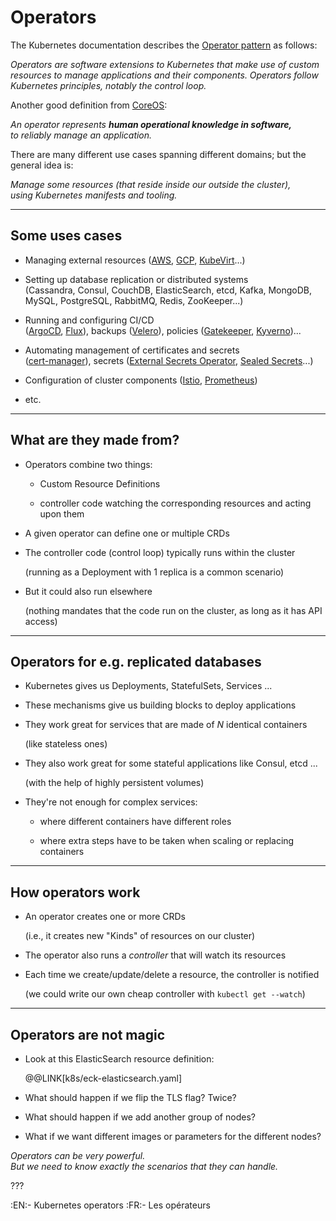 # Operators

The Kubernetes documentation describes the [Operator pattern] as follows:

*Operators are software extensions to Kubernetes that make use of custom resources to manage applications and their components. Operators follow Kubernetes principles, notably the control loop.*

Another good definition from [CoreOS](https://coreos.com/blog/introducing-operators.html):

*An operator represents **human operational knowledge in software,**
<br/>
to reliably manage an application.*

There are many different use cases spanning different domains; but the general idea is:

*Manage some resources (that reside inside our outside the cluster),
<br/>
using Kubernetes manifests and tooling.*

[Operator pattern]: https://kubernetes.io/docs/concepts/extend-kubernetes/operator/

---

## Some uses cases

- Managing external resources ([AWS], [GCP], [KubeVirt]...)

- Setting up database replication or distributed systems
  <br/>
  (Cassandra, Consul, CouchDB, ElasticSearch, etcd, Kafka, MongoDB, MySQL, PostgreSQL, RabbitMQ, Redis, ZooKeeper...)

- Running and configuring CI/CD
  <br/>
  ([ArgoCD], [Flux]), backups ([Velero]), policies ([Gatekeeper], [Kyverno])...

- Automating management of certificates and secrets
  <br/>
  ([cert-manager]), secrets ([External Secrets Operator], [Sealed Secrets]...)

- Configuration of cluster components ([Istio], [Prometheus])

- etc.

[ArgoCD]: https://github.com/argoproj/argo-cd
[AWS]: https://aws-controllers-k8s.github.io/community/docs/community/services/
[cert-manager]: https://cert-manager.io/
[External Secrets Operator]: https://external-secrets.io/
[Flux]: https://fluxcd.io/
[Gatekeeper]: https://open-policy-agent.github.io/gatekeeper/website/docs/
[GCP]: https://github.com/paulczar/gcp-cloud-compute-operator
[Istio]: https://istio.io/latest/docs/setup/install/operator/
[KubeVirt]: https://kubevirt.io/
[Kyverno]: https://kyverno.io/
[Prometheus]: https://prometheus-operator.dev/
[Sealed Secrets]: https://github.com/bitnami-labs/sealed-secrets
[Velero]: https://velero.io/

---

## What are they made from?

- Operators combine two things:

  - Custom Resource Definitions

  - controller code watching the corresponding resources and acting upon them

- A given operator can define one or multiple CRDs

- The controller code (control loop) typically runs within the cluster

  (running as a Deployment with 1 replica is a common scenario)

- But it could also run elsewhere

  (nothing mandates that the code run on the cluster, as long as it has API access)

---

## Operators for e.g. replicated databases

- Kubernetes gives us Deployments, StatefulSets, Services ...

- These mechanisms give us building blocks to deploy applications

- They work great for services that are made of *N* identical containers

  (like stateless ones)

- They also work great for some stateful applications like Consul, etcd ...

  (with the help of highly persistent volumes)

- They're not enough for complex services:

  - where different containers have different roles

  - where extra steps have to be taken when scaling or replacing containers

---

## How operators work

- An operator creates one or more CRDs

  (i.e., it creates new "Kinds" of resources on our cluster)

- The operator also runs a *controller* that will watch its resources

- Each time we create/update/delete a resource, the controller is notified

  (we could write our own cheap controller with `kubectl get --watch`)

---

## Operators are not magic

- Look at this ElasticSearch resource definition:

  @@LINK[k8s/eck-elasticsearch.yaml]

- What should happen if we flip the TLS flag? Twice?

- What should happen if we add another group of nodes?

- What if we want different images or parameters for the different nodes?

*Operators can be very powerful.
<br/>
But we need to know exactly the scenarios that they can handle.*

???

:EN:- Kubernetes operators
:FR:- Les opérateurs
